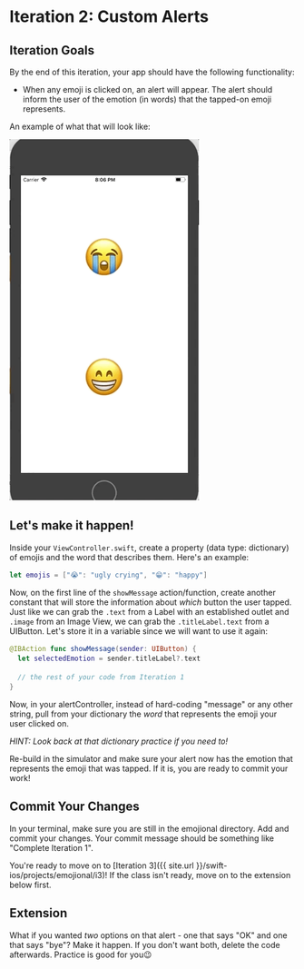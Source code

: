 # Iteration 2: Custom Alerts

## Iteration Goals

By the end of this iteration, your app should have the following functionality:
  - When any emoji is clicked on, an alert will appear. The alert should inform the user of the emotion (in words) that the tapped-on emoji represents.

An example of what that will look like:

<img class="extra-small" src="./assets/custom-alerts.gif">

## Let's make it happen!

Inside your `ViewController.swift`, create a property (data type: dictionary) of emojis and the word that describes them. Here's an example:

```swift
let emojis = ["😭": "ugly crying", "😁": "happy"]
```

Now, on the first line of the `showMessage` action/function, create another constant that will store the information about _which_ button the user tapped. Just like we can grab the `.text` from a Label with an established outlet and `.image` from an Image View, we can grab the `.titleLabel.text` from a UIButton. Let's store it in a variable since we will want to use it again:

```swift
@IBAction func showMessage(sender: UIButton) {
  let selectedEmotion = sender.titleLabel?.text

  // the rest of your code from Iteration 1
}
```

Now, in your alertController, instead of hard-coding "message" or any other string, pull from your dictionary the _word_ that represents the emoji your user clicked on.

_HINT: Look back at that dictionary practice if you need to!_

Re-build in the simulator and make sure your alert now has the emotion that represents the emoji that was tapped. If it is, you are ready to commit your work!

## Commit Your Changes

In your terminal, make sure you are still in the emojional directory. Add and commit your changes. Your commit message should be something like "Complete Iteration 1".

You're ready to move on to [Iteration 3]({{ site.url }}/swift-ios/projects/emojional/i3)! If the class isn't ready, move on to the extension below first.

## Extension

What if you wanted _two_ options on that alert - one that says "OK" and one that says "bye"? Make it happen. If you don't want both, delete the code afterwards. Practice is good for you😉
